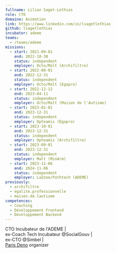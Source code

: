 ```yaml
---
fullname: Lilian Saget-Lethias
role: CTO
domaine: Animation
link: https://www.linkedin.com/in/lsagetlethias
github: lsagetlethias
incubator: ademe
teams:
  - /teams/ademe
missions:
  - start: 2021-09-01
    end: 2022-10-30
    status: independent
    employer: Octo/Malt (Archifiltre)
  - start: 2022-08-01
    end: 2022-12-31
    status: independent
    employer: Octo/Malt (Egapro)
  - start: 2022-12-12
    end: 2023-04-11
    status: independent
    employer: Octo/Malt (Maison de l'Autisme)
  - start: 2023-01-01
    end: 2023-12-31
    status: independent
    employer: Opteamis (Egapro)
  - start: 2023-10-01
    end: 2023-12-31
    status: independent
    employer: Opteamis (Archifiltre)
  - start: 2023-09-01
    end: 2023-12-31
    status: independent
    employer: Malt (MinArm)
  - start: 2023-11-06
    end: 2024-11-06
    status: independent
    employer: LaZone/Pathtech (ADEME)
previously:
  - archifiltre
  - egalite.professionnelle
  - maison.de.lautisme
competences:
  - Coaching
  - Développement Frontend
  - Développement Backend
---
```

CTO Incubateur de l'ADEME | <br/> ex-Coach Tech Incubateur @SocialGouv | <br/> ex-CTO @Simbel | <br/> [Paris Deno](https://deno.paris) organizer
